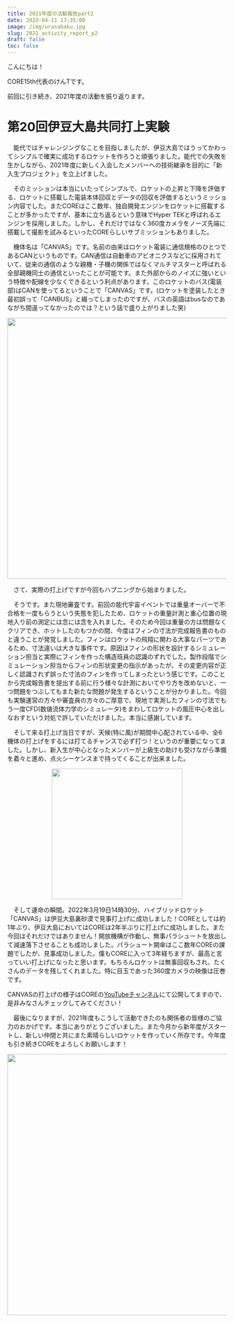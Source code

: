 ```yaml
---
title: 2021年度の活動報告part2
date: 2022-04-11 17:35:00
image: /img/urasabaku.jpg
slug: 2021_activity_report_p2
draft: false
toc: false
---
```


こんにちは！

CORE15th代表のけんTです。

前回に引き続き、2021年度の活動を振り返ります。

# 第20回伊豆大島共同打上実験

　能代ではチャレンジングなことを目指しましたが、伊豆大島ではうってかわってシンプルで確実に成功するロケットを作ろうと頑張りました。能代での失敗を生かしながら、2021年度に新しく入会したメンバーへの技術継承を目的に「新入生プロジェクト」を立上げました。

　そのミッションは本当にいたってシンプルで、ロケットの上昇と下降を評価する、ロケットに搭載した電装本体回収とデータの回収を評価するというミッション内容でした。またCOREはここ数年、独自開発エンジンをロケットに搭載することが多かったですが、基本に立ち返るという意味でHyper TEKと呼ばれるエンジンを採用しました。しかし、それだけではなく360度カメラをノーズ先端に搭載して撮影を試みるといったCOREらしいサブミッションもありました。

　機体名は「CANVAS」です。名前の由来はロケット電装に通信規格のひとつであるCANというものです。CAN通信は自動車のアビオニクスなどに採用されていて、従来の通信のような親機・子機の関係ではなくマルチマスターと呼ばれる全部親機同士の通信といったことが可能です。また外部からのノイズに強いという特徴や配線を少なくできるという利点があります。このロケットのバス(電装部)はCANを使ってるということで「CANVAS」です。(ロケットを塗装したとき最初誤って「CANBUS」と綴ってしまったのですが、バスの英語はbusなのであながち間違ってなかったのでは？という話で盛り上がりました笑)

<!-- CANVAS -->

<div style = "text-align: center"><img src = "/img/CANVAS.png" width = "600"></div>

　さて、実際の打上げですが今回もハプニングから始まりました。

　そうです。また現地審査です。前回の能代宇宙イベントでは重量オーバーで不合格を一度もらうという失態を犯したため、ロケットの重量計測と重心位置の現地入り前の測定には念には念を入れました。そのため今回は重量の方は問題なくクリアでき、ホットしたのもつかの間、今度はフィンの寸法が完成報告書のものと違うことが発覚しました。フィンはロケットの飛翔に関わる大事なパーツであるため、寸法違いは大きな事件です。原因はフィンの形状を設計するシミュレーション担当と実際にフィンを作った構造班員の認識のずれでした。製作段階でシミュレーション担当からフィンの形状変更の指示があったが、その変更内容が正しく認識されず誤った寸法のフィンを作ってしまったという感じです。このことから完成報告書を提出する前に行う様々な計測においてやり方を改めないと、一つ問題をつぶしてもまた新たな問題が発生するということが分かりました。今回も実験運営の方々や審査員の方々のご厚意で、現地で実測したフィンの寸法でもう一度CFD(数値流体力学のシミュレータ)をまわしてロケットの風圧中心を出しなおすという対処で許していただけました。本当に感謝しています。

　そして来る打上げ当日ですが、天候(特に風)が期間中心配されている中、全6機体の打上げをするには打てるチャンスで必ず打つ！というのが重要になってました。しかし、新入生が中心となったメンバーが上級生の助けも受けながら準備を着々と進め、点火シーケンスまで持ってくることが出来ました。

<!-- ランチャに入ったCANVAS -->

<div style = "text-align: center"><img src = "/img/CANVAS_launcher.jpg" width = "300"></div>

　そして運命の瞬間。2022年3月19日14時30分、ハイブリッドロケット「CANVAS」は伊豆大島裏砂漠で見事打上げに成功しました！COREとしては約1年ぶり、伊豆大島においてはCOREは2年半ぶりに打上げに成功しました。また今回はそれだけではありません！開放機構が作動し、無事パラシュートを放出して減速落下させることも成功しました。パラシュート開傘はここ数年COREの課題でしたが、見事成功しました。僕もCOREに入って3年経ちますが、最高と言っていい打上げになったと思います。もちろんロケットは無事回収もされ、たくさんのデータを残してくれました。特に目玉であった360度カメラの映像は圧巻です。

  CANVASの打上げの様子はCOREの[YouTubeチャンネル](https://www.youtube.com/user/corerockets)にて公開してますので、是非みなさんチェックしてみてください！

　最後になりますが、2021年度もこうして活動できたのも関係者の皆様のご協力のおかげです。本当にありがとうございました。また今月から新年度がスタートし、新しい仲間と共にまた素晴らしいロケットを作っていく所存です。今年度も引き続きCOREをよろしくお願いします！

<div style = "text-align: center"><img src = "/img/CORE2021.jpg" width = "600"></div>
